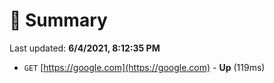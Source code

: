 # 📖 Summary
Last updated: **6/4/2021, 8:12:35 PM**

- `GET` [https://google.com](https://google.com) - **Up** (119ms)
